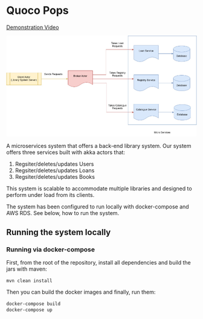 # Quoco Pops


[Demonstration Video](https://drive.google.com/file/d/1hsCVWqkPsvjnu1OYBq6HGCEuthu1uTxu/view?usp=sharing)


![Diagram of System Architechture](./SystemOverview.jpg)


A microservices system that offers a back-end library system. Our system offers three services built with akka actors that:

1. Regsiter/deletes/updates Users
2. Regsiter/deletes/updates Loans
3. Regsiter/deletes/updates Books

This system is scalable to accommodate multiple libraries and designed to perform under load from its clients.

The system has been configured to run locally with docker-compose and AWS RDS. See below, how to run the system.

## Running the system locally

### Running via docker-compose

First, from the root of the repository, install all dependencies and build the jars with maven:
```
mvn clean install
```

Then you can build the docker images and finally, run them:
```
docker-compose build
docker-compose up
```
